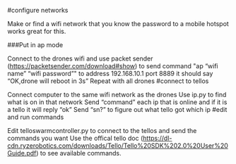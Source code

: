 #configure networks

Make or find a wifi network that you know the password to a mobile hotspot works great for this.

###Put in ap mode

Connect to the drones wifi and use packet sender (https://packetsender.com/download#show) to send command "ap “wifi name” “wifi password”" to address 192.168.10.1 port 8889 it should say “OK,drone will reboot in 3s”
Repeat with all drones 
#connect to tellos

Connect computer to the same wifi network as the drones 
Use ip.py to find what is on in that network
Send “command” each ip that is online and if it is a tello it will reply “ok”
Send “sn?” to figure out what tello got which ip
#edit and run commands

Edit telloswarmcontroller.py to connect to the tellos and send the commands you want
Use the offical tello doc (https://dl-cdn.ryzerobotics.com/downloads/Tello/Tello%20SDK%202.0%20User%20Guide.pdf) to see available commands.
